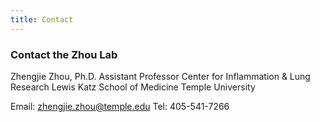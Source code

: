 ```yaml
---
title: Contact
---
```



### Contact the Zhou Lab

Zhengjie Zhou, Ph.D.
Assistant Professor
Center for Inflammation & Lung Research
Lewis Katz School of Medicine
Temple University

Email: zhengjie.zhou@temple.edu
Tel: 405-541-7266



